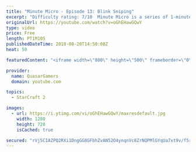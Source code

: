 ```yaml
---
title: "Minute Micro - Episode 13: Blink Sniping"
excerpt: "Difficulty rating: 7/10  Minute Micro is a series of 1-minute videos explaining how to perform common micro techniques. This episode is on sniping units with blink.  twitch.tv/Quasarprintf"
originalUrl: https://youtube.com/watch?v=oGhEHawGQwY
type: video
price: Free
length: PT1M10S
publishedDateTime: 2018-08-20T14:50:08Z
heat: 50

featuredContent: "<iframe width=\"800\" height=\"500\" frameborder=\"0\" src=\"https://www.youtube.com/embed/oGhEHawGQwY\" allow=\"accelerometer; autoplay; encrypted-media; gyroscope; picture-in-picture\" allowfullscreen></iframe>"

provider:
  name: QuasarGamers
  domain: youtube.com

topics:
  - StarCraft 2

images:
  - url: https://i.ytimg.com/vi/oGhEHawGQwY/maxresdefault.jpg
    width: 1280
    height: 720
    isCached: true

secured: "rVj5CIAZPQ2RXi1DngGG8GFbhZvAN52O4ynqnVc8ZrNQPMlGYqUa7xt9v/f5r1oqyG+Npwr8a9yuzxyvh21kBEqg+4rOgZGCfGxwqoYZDATrGR6MdN6uKQq5Ajem7sfMV3UX/PbGAxRJrNQI4b7jMgolrBxTbGv0FJKYCe934Kq4s6ynSa3P4VKmOhP+J/bkNyrU+q0QWmkCrVcNKNbd1eHYVq0sV5NjxGXDsa98VyKOEXPpuJPyv2EBtMSCRp0qPE6FkyxItO+jglx0aseQUd6Uu1EokFE+EapZnEtGX4OVog57dpH3TzmtuP5V+ortBRpnc0OduUNFPYtwZH/zWnylryUeqjdFlq32KiHafZBlpnnxUHnaVFXWcU1tdxta1++YJN9eKED+qgCoJyX6XTo0GkbJ3yqwFdnESbY9w6Q=;I8klIaESyta92lnTEddsgA=="
---
```


